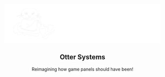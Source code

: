 <div align="center">
  <img src="https://github.com/OtterSys/.github/blob/main/ottersys-wide.png?raw=true" alt="Otter Logo Wide" />
  <h2>Otter Systems</h2>
  Reimagining how game panels should have been!
</div>
